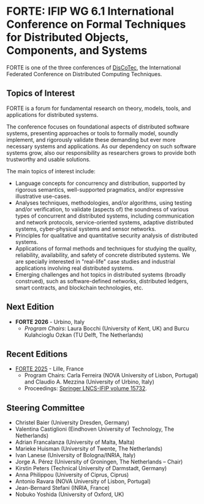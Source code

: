 # FORTE: IFIP WG 6.1 International Conference on Formal Techniques for Distributed Objects, Components, and Systems

FORTE is one of the three conferences of [DisCoTec](./README.md), the International Federated Conference on Distributed Computing Techniques.


## Topics of Interest
FORTE is a forum for fundamental research on theory, models, tools, and applications for distributed systems.

The conference focuses on foundational aspects of distributed
software systems, presenting approaches or tools to formally model,
soundly implement, and rigorously validate these demanding but ever
more necessary systems and applications. As our dependency on such
software systems grow, also our responsibility as researchers grows to
provide both trustworthy and usable solutions.

The main topics of interest include:
* Language concepts for concurrency and distribution, supported by
  rigorous semantics, well-supported pragmatics, and/or expressive
  illustrative use-cases.
* Analyses techniques, methodologies, and/or algorithms, using testing
  and/or verification, to validate (aspects of) the soundness of
  various types of concurrent and distributed systems, including
  communication and network protocols, service-oriented systems,
  adaptive distributed systems, cyber-physical systems and sensor
  networks.
* Principles for qualitative and quantitative security analysis of
  distributed systems.
* Applications of formal methods and techniques for studying the
  quality, reliability, availability, and safety of concrete
  distributed systems. We are specially interested in "real-life" case
  studies and industrial applications involving real distributed
  systems.
* Emerging challenges and hot topics in distributed systems (broadly
  construed), such as software-defined networks, distributed ledgers,
  smart contracts, and blockchain technologies, etc.

## Next Edition
* **FORTE 2026** - Urbino, Italy <br> 
  * *Program Chairs*: Laura Bocchi (University of Kent, UK) and Burcu Kulahcioglu Ozkan (TU Delft, The Netherlands)

## Recent Editions
* [FORTE 2025](https://www.discotec.org/2025/forte) - Lille, France <br> 
  * Program Chairs: Carla Ferreira (NOVA University of Lisbon, Portugal) and 
Claudio A. Mezzina (University of Urbino, Italy)
  * Proceedings: [Springer LNCS-IFIP volume 15732](https://link.springer.com/book/10.1007/978-3-031-95497-9). 

## Steering Committee
* Christel Baier (University Dresden, Germany)
* Valentina Castiglioni (Eindhoven University of Technology, The Netherlands) 
* Adrian Francalanza (University of Malta, Malta)
* Marieke Huisman (University of Twente, The Netherlands)
* Ivan Lanese (University of Bologna/INRIA, Italy)
* Jorge A. Pérez (University of Groningen, The Netherlands – Chair) 
* Kirstin Peters (Technical University of Darmstadt, Germany) 
* Anna Philippou (University of Ciprus, Ciprus)
* Antonio Ravara (NOVA University of Lisbon, Portugal)
* Jean-Bernard Stefani (INRIA, France)
* Nobuko Yoshida (University of Oxford, UK) 


